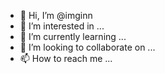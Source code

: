 - 👋 Hi, I’m @imginn
- 👀 I’m interested in ...
- 🌱 I’m currently learning ...
- 💞️ I’m looking to collaborate on ...
- 📫 How to reach me ...

<!---
imginn/imginn is a ✨ special ✨ repository because its `README.md` (this file) appears on your GitHub profile.
You can click the Preview link to take a look at your changes.
--->
